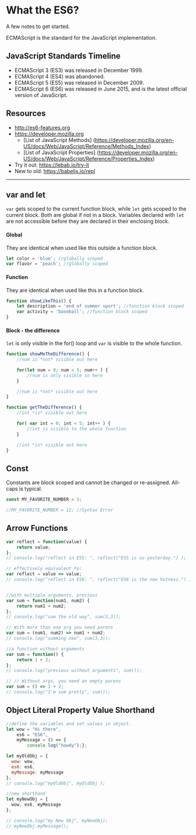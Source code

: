 # What the ES6?
A few notes to get started.

ECMAScript is the standard for the JavaScript implementation.

## JavaScript Standards Timeline
* ECMAScript 3 (ES3) was released in December 1999.
* ECMAScript 4 (ES4) was abandoned.
* ECMAScript 5 (ES5) was released in December 2009.
* ECMAScript 6 (ES6) was released in June 2015, and is the latest official version of JavaScript.

## Resources
* http://es6-features.org
* https://developer.mozilla.org
    * [List of JavaScript Methods] (https://developer.mozilla.org/en-US/docs/Web/JavaScript/Reference/Methods_Index)
    * [List of JavaScript Properties] (https://developer.mozilla.org/en-US/docs/Web/JavaScript/Reference/Properties_Index)
* Try it out: https://lebab.io/try-it
* New to old: https://babeljs.io/repl

<hr>


## var and let
`var` gets scoped to the current function block, while `let` gets scoped to the current block. Both are global if not in a block. Variables declared with `let` are not accessible before they are declared in their enclosing block.

#### Global
They are identical when used like this outside a function block.

``` javascript 
let color = 'blue'; //globally scoped
var flavor = 'peach'; //globally scoped
```

#### Function
They are identical when used like this in a function block.

``` javascript
function showLikeThis() {
    let description = 'end of summer sport'; //function block scoped
    var activity = 'baseball'; //function block scoped
}
```

#### Block - the difference

`let` is only visible in the for() loop and `var` is visible to the whole function.

```javascript
function showMeTheDifference() {
    //num is *not* visible out here

    for(let num = 0; num < 5; num++ ) {
        //num is only visible in here
    }

    //num is *not* visible out here
}

function getTheDifference() {
    //int *is* visible out here

    for( var int = 0; int < 5; int++ ) {
        //int is visible to the whole function
    }

    //int *is* visible out here
}
```

## Const
Constants are block scoped and cannot be changed or re-assigned. All-caps is typical.

``` javascript
const MY_FAVORITE_NUMBER = 3;

//MY_FAVORITE_NUMBER = 12; //Syntax Error
```

## Arrow Functions

``` javascript
var reflect = function(value) {
    return value;
};
// console.log("reflect in ES5: ", reflect("ES5 is so yesterday.") );

// effectively equivalent to:
var reflect = value => value;
// console.log("reflect in ES6: ", reflect("ES6 is the new hotness.") );


//with multiple arguments, previous
var sum = function(num1, num2) {
    return num1 + num2;
};
// console.log("sum the old way", sum(3,3));

// With more than one arg you need parens
var sum = (num1, num2) => num1 + num2;
// console.log("summing new", sum(3,3));

//a function without arguments
var sum = function() {
    return 1 + 2;
};
// console.log("previous without arguments", sum());

// // Without args, you need an empty parens
var sum = () => 1 + 2;
// console.log("I'm sum pretty", sum());

```

## Object Literal Property Value Shorthand
``` javascript
//define the variables and set values in object.
let wow = "Hi there",
    es6 = "ES6",
    myMessage = () => {
        console.log("howdy");};

let myOldObj = {
  wow: wow,
  es6: es6,
  myMessage: myMessage
};
// console.log("myOldObj", myOldObj );

//new shorthand
let myNewObj = {
  wow, es6, myMessage
};

// console.log("my New Obj", myNewObj);
// myNewObj.myMessage();
```
